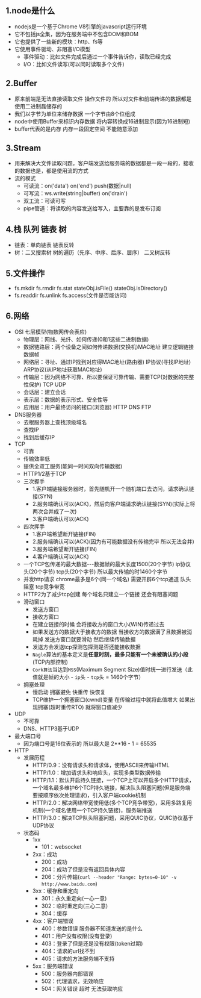 ## 1.node是什么
  - nodejs是一个基于Chrome V8引擎的javascript运行环境
  - 它不包括js全集，因为在服务端中不包含DOM和BOM
  - 它也提供了一些新的模块：http、fs等
  - 它使用事件驱动、非阻塞I/O模型
    - 事件驱动：比如文件完成后通过一个事件告诉你，读取已经完成
    - I/O：比如文件读写(可以同时读取多个文件)

## 2.Buffer
  - 原来前端是无法直接读取文件 操作文件的 所以对文件和前端传递的数据都是使用二进制磊储存的
  - 我们以字节为单位来储存数据 一个字节由8个位组成
  - node中使用Buffer来标识内存数据 将内容转换成16进制显示(因为16进制短)
  - buffer代表的是内存 内存一段固定空间 不能随意添加

## 3.Stream
  - 用来解决大文件读取问题，客户端发送给服务端的数据都是一段一段的，接收的数据也是，都是使用流的方式
  - 流的模式
    - 可读流：on('data') on('end') push(数据|null)
    - 可写流：ws.write(string|buffer) on('drain')
    - 双工流：可读可写
    - pipe管道：将读取的内容发送给写入，主要靠的是发布订阅

## 4.栈 队列 链表 树
  - 链表：单向链表 链表反转
  - 树：二叉搜索树 树的遍历（先序、中序、后序、层序） 二叉树反转

## 5.文件操作
  - fs.mkdir fs.rmdir fs.stat stateObj.isFile() stateObj.isDirectory()
  - fs.readdir fs.unlink fs.access(文件是否能访问)

## 6.网络
  - OSI 七层模型(物数网传会表应)
    - 物理层：网线、光纤、如何传递(0和1这些二进制数据)
    - 数据链路层：两个设备之间如何传递数据(交换机)MAC地址 建立逻辑链接 数据帧
    - 网络层：寻址、通过IP找到对应得MAC地址(路由器) IP协议(寻找IP地址) ARP协议(从IP地址获取MAC地址)
    - 传输层：因为网络不可靠、所以要保证可靠传输、需要TCP(对数据的完整性保护) TCP UDP
    - 会话层：建立会话
    - 表示层：数据的表示形式、安全性等
    - 应用层：用户最终访问的接口(浏览器) HTTP DNS FTP
  - DNS服务器
    - 去根服务器上查找顶级域名
    - 查找IP
    - 找到后缓存IP
  - TCP
    - 可靠
    - 传输效率低
    - 提供全双工服务(能同一时间双向传输数据)
    - HTTP1/2基于TCP
    - 三次握手
      - 1.客户端链接服务器时，首先随机开一个随机端口去访问，请求确认链接(SYN)
      - 2.服务端确认可以(ACK)，然后向客户端请求确认链接(SYN)(实际上将两次合并成了一次)
      - 3.客户端确认可以(ACK)
    - 四次挥手
      - 1.客户端希望断开链接(FIN)
      - 2.服务端确认可以(ACK)(因为有可能数据没有传输完毕 所以无法合并)
      - 3.服务端希望断开链接(FIN)
      - 4.客户端确认可以(ACK)
    - 一个TCP包传递的最大数据---数据帧的最大长度1500(20个字节) ip协议头(20个字节) tcp头(20个字节) 所以最大传输的时1460个字节
    - 并发http请求 chrome最多是6个(同一个域名) 需要开辟6个tcp通道 队头阻塞 tcp竞争带宽
    - HTTP2为了减少tcp创建 每个域名只建立一个链接 还会有阻塞问题
    - 滑动窗口
      - 发送方窗口
      - 接收方窗口
      - 在建立链接的时候 会将接收方的窗口大小(WIN)传递过去
      - 如果发送方的数据大于接收方的数据 当接收方的数据满了且数据被消耗掉 发送方窗口就要滑动 然后继续传输数据
      - 发送方会发送tcp探测包探测是否还能接收数据
      - `Nagle`算法的基本定义是**任意时刻，最多只能有一个未被确认的小段**  (TCP内部控制)
      - `Cork算法`当达到`MSS`(Maximum Segment Size)值时统一进行发送（此值就是帧的大小 - `ip`头 - `tcp`头 = 1460个字节）
    - 拥塞处理
      - 慢启动 拥塞避免 快重传 快恢复
      - TCP维护一个拥塞窗口(cwnd)变量 在传输过程中就将此值增大 如果出现拥塞(超时重传RTO) 就将窗口值减少
  - UDP
    - 不可靠
    - DNS、HTTP3基于UDP
  - 最大端口号
    - 因为端口号是16位表示的 所以最大是 2**16 - 1 = 65535
  - HTTP
    - 发展历程
      - HTTP/0.9：没有请求头和请求体，使用ASCII来传输HTML
      - HTTP/1.0：增加请求头和响应头，实现多类型数据传输
      - HTTP/1.1：默认开启持久链接，一个TCP上可以开启多个HTTP请求，一个域名最多维护6个TCP持久链接，解决队头阻塞问题(但是服务端要按顺序依次处理请求)，引入客户端cookie机制
      - HTTP/2.0：解决网络带宽使用低(多个TCP竞争带宽)，采用多路复用机制(一个域名使用一个TCP持久链接)，服务端推送
      - HTTP/3.0：解决TCP队头阻塞问题，采用QUIC协议，QUIC协议基于UDP协议
    - 状态码
      - 1xx
        - 101：websocket
      - 2xx：成功
        - 200：成功
        - 204：成功了但是没有返回具体内容
        - 206：分片传输(`curl --header "Range: bytes=0-10" -v http://www.baidu.com`)
      - 3xx：缓存和重定向
        - 301：永久重定向(一心一意)
        - 302：临时重定向(三心二意)
        - 304：缓存
      - 4xx：客户端错误
        - 400：参数错误 服务器不知道发送的是什么
        - 401：用户没有权限(没有登录)
        - 403：登录了但是还是没有权限(token过期)
        - 404：请求的url找不到
        - 405：请求的方法服务端不支持
      - 5xx：服务端错误
        - 500：服务器内部错误
        - 502：代理请求，无效响应
        - 504：网关错误 超时 无法获取响应
